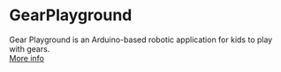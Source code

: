 # GearPlayground
Gear Playground is an Arduino-based robotic application for kids to play with gears.<br />
<a href="https://openblackboard.com/files/gears/">More info</a>
